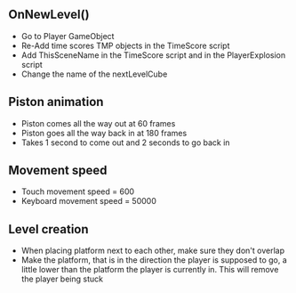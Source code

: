 ## OnNewLevel()
- Go to Player GameObject
- Re-Add time scores TMP objects in the TimeScore script
- Add ThisSceneName in the TimeScore script and in the PlayerExplosion script
- Change the name of the nextLevelCube

## Piston animation
- Piston comes all the way out at 60 frames
- Piston goes all the way back in at 180 frames
- Takes 1 second to come out and 2 seconds to go back in

## Movement speed
- Touch movement speed = 600
- Keyboard movement speed = 50000

## Level creation
- When placing platform next to each other, make sure they don't overlap
- Make the platform, that is in the direction the player is supposed to go, a little lower than the platform the player is currently in. This will remove the player being stuck

